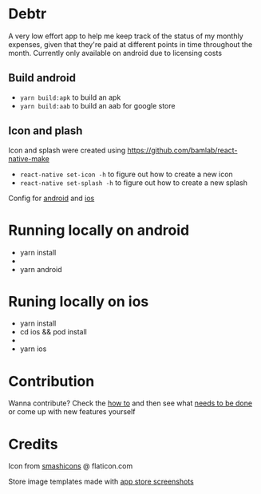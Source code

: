# Debtr

A very low effort app to help me keep track of the status of my monthly expenses, given that they're paid at different points in time throughout the month.
Currently only available on android due to licensing costs

## Build android

- `yarn build:apk` to build an apk
- `yarn build:aab` to build an aab for google store

## Icon and plash

Icon and splash were created using https://github.com/bamlab/react-native-make

- `react-native set-icon -h` to figure out how to create a new icon
- `react-native set-splash -h` to figure out how to create a new splash

Config for [android](https://github.com/crazycodeboy/react-native-splash-screen) and [ios](https://medium.com/@appstud/add-a-splash-screen-to-a-react-native-app-810492e773f9)

# Running locally on android

- yarn install
- <have android emulator running>
- yarn android

# Runing locally on ios

- yarn install
- cd ios && pod install
- <have ios emulator running>
- yarn ios

# Contribution

Wanna contribute? Check the [how to](https://github.com/Ribeiro-Tiago/debtr/edit/master/CONTRIBUTING.md) and then see what [needs to be done](https://github.com/Ribeiro-Tiago/work-clocker/edit/master/TODO.md) or come up with new features yourself

# Credits

Icon from [smashicons](https://www.flaticon.com/authors/smashicons) @ flaticon.com

Store image templates made with [app store screenshots](https://www.appstorescreenshot.com/)
